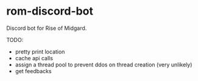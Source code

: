 # rom-discord-bot
Discord bot for Rise of Midgard.

TODO:
 - pretty print location
 - cache api calls
 - assign a thread pool to prevent ddos on thread creation (very unlikely)
 - get feedbacks
